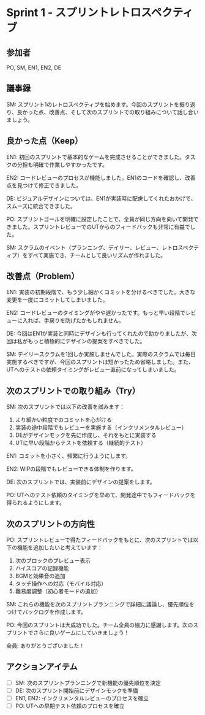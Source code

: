 # Sprint 1 - スプリントレトロスペクティブ

## 参加者
PO, SM, EN1, EN2, DE

## 議事録

SM: スプリント1のレトロスペクティブを始めます。今回のスプリントを振り返り、良かった点、改善点、そして次のスプリントでの取り組みについて話し合いましょう。

## 良かった点（Keep）

EN1: 初回のスプリントで基本的なゲームを完成させることができました。タスクの分担も明確で作業しやすかったです。

EN2: コードレビューのプロセスが機能しました。EN1のコードを確認し、改善点を見つけて修正できました。

DE: ビジュアルデザインについては、EN1が実装時に配慮してくれたおかげで、スムーズに統合できました。

PO: スプリントゴールを明確に設定したことで、全員が同じ方向を向いて開発できました。スプリントレビューでのUTからのフィードバックも非常に有益でした。

SM: スクラムのイベント（プランニング、デイリー、レビュー、レトロスペクティブ）をすべて実施でき、チームとして良いリズムが作れました。

## 改善点（Problem）

EN1: 実装の初期段階で、もう少し細かくコミットを分けるべきでした。大きな変更を一度にコミットしてしまいました。

EN2: コードレビューのタイミングがやや遅かったです。もっと早い段階でレビューに入れば、手戻りを防げたかもしれません。

DE: 今回はEN1が実装と同時にデザインも行ってくれたので助かりましたが、次回は私がもっと積極的にデザインの提案をすべきでした。

SM: デイリースクラムを1回しか実施しませんでした。実際のスクラムでは毎日実施するべきですが、今回のスプリントは短かったため省略しました。また、UTへのテストの依頼タイミングがレビュー直前になってしまいました。

## 次のスプリントでの取り組み（Try）

SM: 次のスプリントでは以下の改善を試みます：
1. より細かい粒度でのコミットを心がける
2. 実装の途中段階でもレビューを実施する（インクリメンタルレビュー）
3. DEがデザインモックを先に作成し、それをもとに実装する
4. UTに早い段階からテストを依頼する（継続的テスト）

EN1: コミットを小さく、頻繁に行うようにします。

EN2: WIPの段階でもレビューできる体制を作ります。

DE: 次のスプリントでは、実装前にデザインの提案をします。

PO: UTへのテスト依頼のタイミングを早めて、開発途中でもフィードバックを得られるようにします。

## 次のスプリントの方向性

PO: スプリントレビューで得たフィードバックをもとに、次のスプリントでは以下の機能を追加したいと考えています：
1. 次のブロックのプレビュー表示
2. ハイスコアの記録機能
3. BGMと効果音の追加
4. タッチ操作への対応（モバイル対応）
5. 難易度調整（初心者モードの追加）

SM: これらの機能を次のスプリントプランニングで詳細に議論し、優先順位をつけてバックログを作成します。

PO: 今回のスプリントは大成功でした。チーム全員の協力に感謝します。次のスプリントでさらに良いゲームにしていきましょう！

全員: ありがとうございました！

## アクションアイテム
- [ ] SM: 次のスプリントプランニングで新機能の優先順位を決定
- [ ] DE: 次のスプリント開始前にデザインモックを準備
- [ ] EN1, EN2: インクリメンタルレビューのプロセスを確立
- [ ] PO: UTへの早期テスト依頼のプロセスを確立
